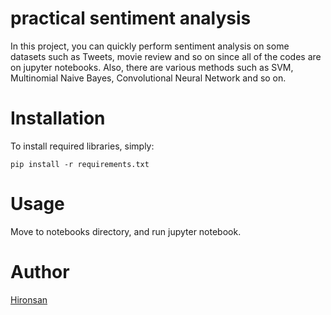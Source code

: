 # practical sentiment analysis
In this project, you can quickly perform sentiment analysis on some datasets such as Tweets, movie review and so on since all of the codes are on jupyter notebooks.
Also, there are various methods such as SVM, Multinomial Naive Bayes, Convolutional Neural Network and so on.


# Installation

To install required libraries, simply:

```console
pip install -r requirements.txt
```

# Usage
Move to notebooks directory, and run jupyter notebook.

# Author
[Hironsan](https://github.com/Hironsan)